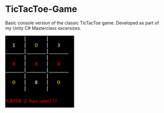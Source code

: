 # TicTacToe-Game
Basic console version of the classic TicTacToe game. Developed as part of my Unity C# Masterclass excersizes.

![](/ScreenshotNew.png)
